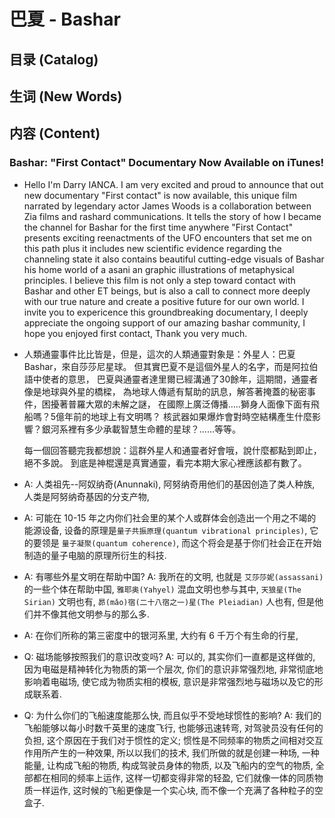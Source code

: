 # 巴夏 - Bashar

## 目录 (Catalog)



## 生词 (New Words)



## 内容 (Content)


### Bashar: "First Contact" Documentary Now Available on iTunes!
- Hello I'm Darry IANCA. I am very excited and proud to announce that
  out new documentary "First contact" is now available, this unique film
  narrated by legendary actor James Woods is a collaboration between 
  Zia films and rashard communications. It tells the story of how I 
  became the channel for Bashar for the first time anywhere "First Contact"
  presents exciting reenactments of the UFO encounters that set me on this 
  path plus it includes new scientific evidence regarding the channeling
  state it also contains beautiful cutting-edge visuals of Bashar his home
  world of a asani an graphic illustrations of metaphysical principles. I 
  believe this film is not only a step toward contact with Bashar and other
  ET beings, but is also a call to connect  more deeply with our true nature
  and create a positive future for our own world. I invite you to expericence
  this groundbreaking documentary, I deeply appreciate the ongoing support
  of our amazing bashar community, I hope you enjoyed first contact, Thank
  you very much.


- 人類通靈事件比比皆是，但是，這次的人類通靈對象是：外星人：巴夏Bashar，來自莎莎尼星球。
  但其實巴夏不是這個外星人的名字，而是阿拉伯語中使者的意思，
  巴夏與通靈者達里爾已經溝通了30餘年，這期間，通靈者像是地球與外星的橋樑，
  為地球人傳遞有幫助的訊息，解答著掩蓋的秘密事件，困擾著普羅大眾的未解之謎，
  在國際上廣泛傳播.....獅身人面像下面有飛船嗎？5億年前的地球上有文明嗎？
  核武器如果爆炸會對時空結構產生什麼影響？銀河系裡有多少承載智慧生命體的星球？......等等。
  
  每一個回答聽完我都想說：這群外星人和通靈者好會哦，說什麼都點到即止，絕不多說。
  到底是神棍還是真實通靈，看完本期大家心裡應該都有數了。 

- A: 人类祖先--阿奴纳奇(Anunnaki), 阿努纳奇用他们的基因创造了类人种族, 
  人类是阿努纳奇基因的分支产物, 
- A: 可能在 10-15 年之内你们社会里的某个人或群体会创造出一个用之不竭的能源设备,
  设备的原理是`量子共振原理(quantum vibrational principles)`, 它的要领是
  `量子凝聚(quantum coherence)`, 
  而这个将会是基于你们社会正在开始制造的量子电脑的原理所衍生的科技.
- A: 有哪些外星文明在帮助中国? A: 我所在的文明, 也就是 `艾莎莎妮(assassani)`
  的一些个体在帮助中国, `雅耶奥(Yahyel)` 混血文明也参与其中, `天狼星(The Sirian)`
  文明也有, `昴(mǎo)宿(二十八宿之一)星(The Pleiadian)` 人也有,
  但是他们并不像其他文明参与的那么多.
- A: 在你们所称的第三密度中的银河系里, 大约有 6 千万个有生命的行星, 
- Q: 磁场能够按照我们的意识改变吗? A: 可以的, 其实你们一直都是这样做的,
  因为电磁是精神转化为物质的第一个层次, 你们的意识非常强烈地, 非常彻底地影响着电磁场,
  使它成为物质实相的模板, 意识是非常强烈地与磁场以及它的形成联系着.
- Q: 为什么你们的飞船速度能那么快, 而且似乎不受地球惯性的影响? A:
  我们的飞船能够以每小时数千英里的速度飞行, 也能够迅速转弯, 对驾驶员没有任何的负担,
  这个原因在于我们对于惯性的定义; 惯性是不同频率的物质之间相对交互作用所产生的一种效果,
  所以以我们的技术, 我们所做的就是创建一种场, 一种能量, 让构成飞船的物质,
  构成驾驶员身体的物质, 以及飞船内的空气的物质, 全部都在相同的频率上运作,
  这样一切都变得非常的轻盈, 它们就像一体的同质物质一样运作,
  这时候的飞船更像是一个实心块, 而不像一个充满了各种粒子的空盒子.

